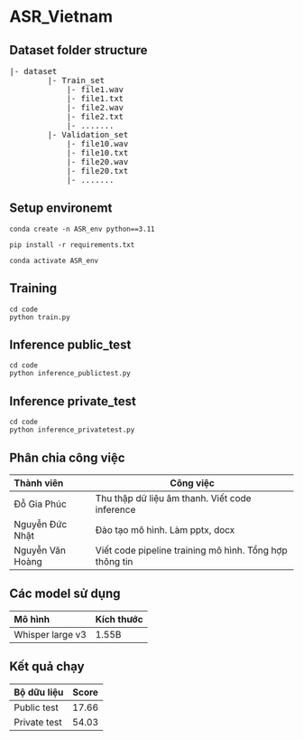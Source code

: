 # ASR_Vietnam

## Dataset folder structure
<pre>
|- dataset
        |- Train_set
            |- file1.wav
            |- file1.txt
            |- file2.wav
            |- file2.txt
            |- .......
        |- Validation_set
            |- file10.wav
            |- file10.txt
            |- file20.wav
            |- file20.txt
            |- .......
</pre>

## Setup environemt
```
conda create -n ASR_env python==3.11
```

```
pip install -r requirements.txt
```

```
conda activate ASR_env
```
## Training
```
cd code
python train.py
```

## Inference public_test
```
cd code
python inference_publictest.py
```

## Inference private_test
```
cd code
python inference_privatetest.py
```

## Phân chia công việc
| Thành viên       | Công việc                                               |
|:-----------------|---------------------------------------------------------|
| Đỗ Gia Phúc      | Thu thập dữ liệu âm thanh. Viết code inference          |
| Nguyễn Đức Nhật  | Đào tạo mô hình. Làm pptx, docx                         |
| Nguyễn Văn Hoàng | Viết code pipeline training mô hình. Tổng hợp thông tin |

## Các model sử dụng
| Mô hình          | Kích thước     |
|:-----------------|----------------|
| Whisper large v3 | 1.55B          |

## Kết quả chạy

| Bộ dữu liệu      | Score          |
|:-----------------|----------------|
| Public test      | 17.66          |
| Private test     | 54.03          |
